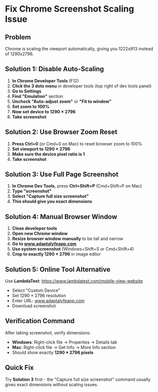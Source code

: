 # Fix Chrome Screenshot Scaling Issue

## Problem
Chrome is scaling the viewport automatically, giving you 1222x913 instead of 1290x2796.

## Solution 1: Disable Auto-Scaling

1. **In Chrome Developer Tools** (F12)
2. **Click the 3 dots menu** in developer tools (top right of dev tools panel)
3. **Go to Settings** 
4. **Find "Emulation"** section
5. **Uncheck "Auto-adjust zoom"** or **"Fit to window"**
6. **Set zoom to 100%**
7. **Now set device to 1290 × 2796**
8. **Take screenshot**

## Solution 2: Use Browser Zoom Reset

1. **Press Ctrl+0** (or Cmd+0 on Mac) to reset browser zoom to 100%
2. **Set viewport to 1290 × 2796**
3. **Make sure the device pixel ratio is 1**
4. **Take screenshot**

## Solution 3: Use Full Page Screenshot

1. **In Chrome Dev Tools**, press **Ctrl+Shift+P** (Cmd+Shift+P on Mac)
2. **Type "screenshot"**
3. **Select "Capture full size screenshot"**
4. **This should give you exact dimensions**

## Solution 4: Manual Browser Window

1. **Close developer tools**
2. **Open new Chrome window**
3. **Resize browser window manually** to be tall and narrow
4. **Go to www.adaptalyfeapp.com**
5. **Use system screenshot** (Windows+Shift+S or Cmd+Shift+4)
6. **Crop to exactly 1290 × 2796** in image editor

## Solution 5: Online Tool Alternative

Use **LambdaTest**: https://www.lambdatest.com/mobile-view-website
- Select "Custom Device"
- Set 1290 × 2796 resolution
- Enter URL: www.adaptalyfeapp.com
- Download screenshot

## Verification Command

After taking screenshot, verify dimensions:
- **Windows**: Right-click file → Properties → Details tab
- **Mac**: Right-click file → Get Info → More Info section
- Should show exactly **1290 × 2796 pixels**

## Quick Fix

Try **Solution 3** first - the "Capture full size screenshot" command usually gives exact dimensions without scaling issues.